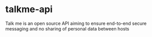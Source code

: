 # talkme-api
Talk me is an open source API aiming to ensure end-to-end secure messaging and no sharing of personal data between hosts
